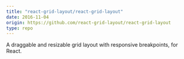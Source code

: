 ```yaml
---
title: "react-grid-layout/react-grid-layout"
date: 2016-11-04
origin: https://github.com/react-grid-layout/react-grid-layout
type: repo
---
```


A draggable and resizable grid layout with responsive breakpoints, for React.
